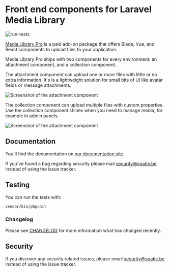# Front end components for Laravel Media Library 

![run-tests](https://github.com/spatie/laravel-medialibrary-pro/workflows/run-tests/badge.svg)

[Media Library Pro](http://medialibrary.pro) is a paid add-on package that offers Blade, Vue, and React components to upload files to your application.

Media Library Pro ships with two components for every environment: an attachment component, and a collection component.

The attachment component can upload one or more files with little or no extra information. It's is a lightweight solution for small bits of UI like avatar fields or message attachments.

![Screenshot of the attachment component](https://spatie.be/docs/laravel-medialibrary/v10/images/pro/attachment.png)

The collection component can upload multiple files with custom properties. Use the collection component shines when you need to manage media, for example in admin panels.

![Screenshot of the attachment component](https://spatie.be/docs/laravel-medialibrary/v10/images/pro/collection.png)

## Documentation

You'll find the documentation on [our documentation site](https://spatie.be/docs/laravel-medialibrary/v10/handling-uploads-with-media-library-pro/introduction).

If you've found a bug regarding security please mail [security@spatie.be](mailto:security@spatie.be) instead of using the issue tracker.

## Testing

You can run the tests with:

```bash
vendor/bin/phpunit
```

### Changelog

Please see [CHANGELOG](CHANGELOG.md) for more information what has changed recently.

## Security

If you discover any security related issues, please email [security@spatie.be](mailto:security@spatie.be) instead of using the issue tracker.

